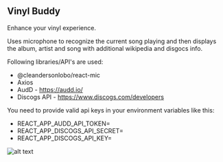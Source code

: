 
## Vinyl Buddy

Enhance your vinyl experience.

Uses microphone to recognize the current song playing and then displays the album, artist and song with additional wikipedia and disgocs info.

Following libraries/API's are used:

* @cleandersonlobo/react-mic
* Axios
* AudD - https://audd.io/
* Discogs API - https://www.discogs.com/developers

You need to provide valid api keys in your environment variables like this:

* REACT_APP_AUDD_API_TOKEN=
* REACT_APP_DISCOGS_API_SECRET=
* REACT_APP_DISCOGS_API_KEY=

![alt text](https://i.postimg.cc/rstMzKZc/vinyl-buddy.png)
